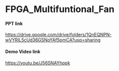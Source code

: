 # FPGA_Multifuntional_Fan


#### PPT link
https://drive.google.com/drive/folders/1QnEQNPN-wVYRlL5cUd36GSNoYAf5pmCA?usp=sharing

#### Demo Video link
https://youtu.be/J56SNAYhppk
